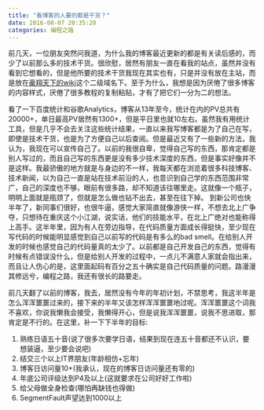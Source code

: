 ```yaml
---
title: "看博客的人要的都是干货？"
date: 2016-08-07 20:35:20
categories: 编程之路
---
```

前几天，一位朋友突然问我道，为什么我的博客最近更新的都是有关读后感的，而少了以前那么多的技术干货。很欣慰，居然有朋友一直在看我的站点，虽然并没有看到它想看的，但是他所要的技术干货我现在其实也有，只是并没有放在主站，而是放在[豪翔天下的wiki](https://wiki.haofly.net)这个二级域名下。至于为什么，我想是因为厌倦了很多博客的内容样式，厌倦了很多教程的复制粘贴，才有了把它们一分为二的想法。

看了一下百度统计和谷歌Analytics，博客从13年至今，统计在内的PV总共有20000+，单日最高PV居然有1300+，但是平日里也就10左右。虽然我有用统计工具，但是几乎不会去关注这些统计结果，一直以来我写博客都是为了自己在写，即使是技术干货，也是为了方便自己以后查阅。但是最近又有了一些新的方法，我认为，我现在可以宣传自己了。以前的我很自卑，觉得自己写的东西，那肯定都是别人写过的，而且自己写的东西更是没有多少技术深度的东西，但是事实好像并不是这样。我最骄傲的地方就是与身边的不一样，我每天都在浏览着很多科技博客、技术新闻，以为自己一直是站在技术前沿的人，也意识到自己学的东西范围非常广，自己的深度也不够，眼前有很多路，却不知道该往哪里走。这就像一个瓶子，明明上面就是瓶颈了，但就是怎么做也钻不出去，甚至在往下掉。
到新公司也快半年了，新同事们很好，也很牛逼，感觉大家简直就像游侠一样，不想去北上广争夺，只想待在重庆这个小江湖，说实话，他们的技能水平，在北上广绝对也能称得上高手。这半年里，因为有人在旁边指导，在代码质量方面成长得挺快，至少现在写代码的时候能明显感觉到自己以前写的代码是有多么的bad smell。在给别人开发的时候也感觉自己的代码量真的太少了。以前都是自己开发自己的东西，觉得有时候有点错误没什么，但是给别人开发的过程中，一点儿不满意人家就会指出来，而且让人伤心的是，这里面起码有百分之五十确实是自己代码质量的问题。路漫漫其修远兮，编程之路，我还有很长的路要走。

前几天翻了以前的博客，我去，居然没有今年的年初计划，不禁思考，我这半年是怎么浑浑噩噩过来的，接下来的半年又该怎样浑浑噩噩地过呢。浑浑噩噩这个词我不喜欢，你说我懒我会接受，我懒得开心，但是说我浑浑噩噩，说我不思进取，那肯定是不行的。在这里，补一下下半年的目标:

1. 熟练日语五十音(说了很多次要学日语，结果到现在连五十音都还不认识，要想装逼，至少要会说吧)
2. 结交三个以上IT界朋友(年龄相仿+忘年)
3. 博客日访问量10+(我承认，现在的博客日访问量还有零的)
4. 年底公司评级达到P4及以上(这就要求在公司好好工作啦)
5. 给父母做全身检查(哪怕再缺钱也得做)
6. SegmentFault声望达到1000以上